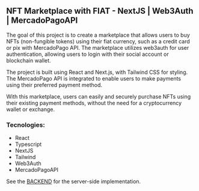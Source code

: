 ## NFT Marketplace with FIAT - NextJS | Web3Auth | MercadoPagoAPI 

The goal of this project is to create a marketplace that allows users to buy NFTs (non-fungible tokens) using their fiat currency, such as a credit card or pix with MercadoPago API. The marketplace utilizes web3auth for user authentication, allowing users to login with their social account or blockchain wallet.

The project is built using React and Next.js, with Tailwind CSS for styling. The MercadoPago API is integrated to enable users to make payments using their preferred payment method.

With this marketplace, users can easily and securely purchase NFTs using their existing payment methods, without the need for a cryptocurrency wallet or exchange.

### Tecnologies:
- React
- Typescript
- NextJS
- Tailwind
- Web3Auth
- MercadoPagoAPI

See the [BACKEND](https://github.com/andersonlthome/node-server-nft-fiat) for the server-side implementation.
